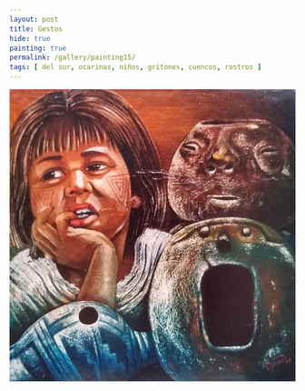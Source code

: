 ```yaml
---
layout: post
title: Gestos
hide: true
painting: true
permalink: /gallery/painting15/
tags: [ del sur, ocarinas, niños, gritones, cuencos, rostros ]
---
```


![Gestos](/assets/img/paintings/drawing_15.jpeg)
